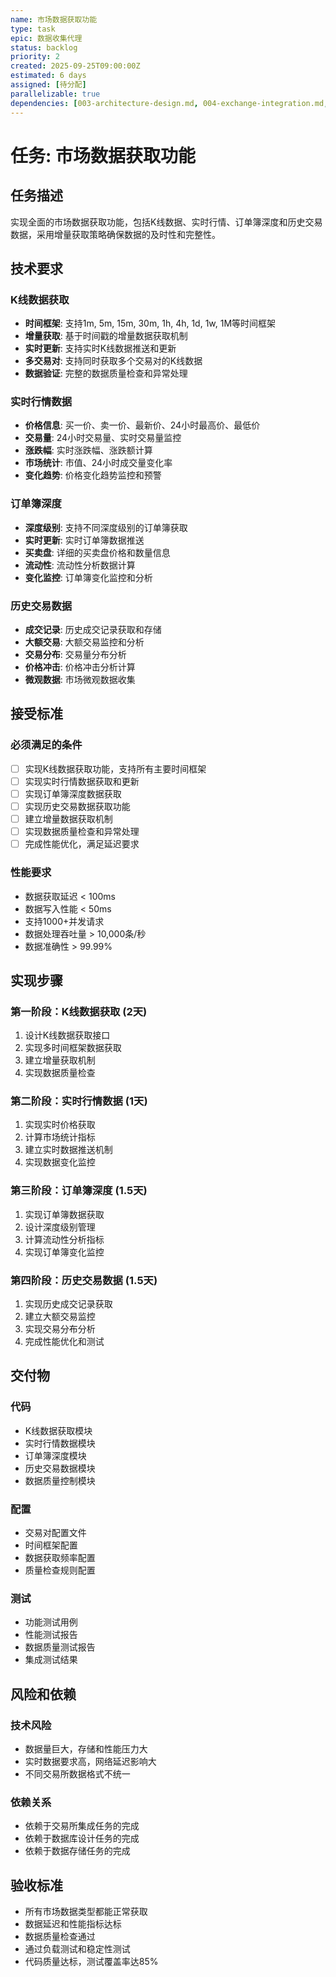```yaml
---
name: 市场数据获取功能
type: task
epic: 数据收集代理
status: backlog
priority: 2
created: 2025-09-25T09:00:00Z
estimated: 6 days
assigned: [待分配]
parallelizable: true
dependencies: [003-architecture-design.md, 004-exchange-integration.md, 008-database-design.md]
---
```


# 任务: 市场数据获取功能

## 任务描述
实现全面的市场数据获取功能，包括K线数据、实时行情、订单簿深度和历史交易数据，采用增量获取策略确保数据的及时性和完整性。

## 技术要求

### K线数据获取
- **时间框架**: 支持1m, 5m, 15m, 30m, 1h, 4h, 1d, 1w, 1M等时间框架
- **增量获取**: 基于时间戳的增量数据获取机制
- **实时更新**: 支持实时K线数据推送和更新
- **多交易对**: 支持同时获取多个交易对的K线数据
- **数据验证**: 完整的数据质量检查和异常处理

### 实时行情数据
- **价格信息**: 买一价、卖一价、最新价、24小时最高价、最低价
- **交易量**: 24小时交易量、实时交易量监控
- **涨跌幅**: 实时涨跌幅、涨跌额计算
- **市场统计**: 市值、24小时成交量变化率
- **变化趋势**: 价格变化趋势监控和预警

### 订单簿深度
- **深度级别**: 支持不同深度级别的订单簿获取
- **实时更新**: 实时订单簿数据推送
- **买卖盘**: 详细的买卖盘价格和数量信息
- **流动性**: 流动性分析数据计算
- **变化监控**: 订单簿变化监控和分析

### 历史交易数据
- **成交记录**: 历史成交记录获取和存储
- **大额交易**: 大额交易监控和分析
- **交易分布**: 交易量分布分析
- **价格冲击**: 价格冲击分析计算
- **微观数据**: 市场微观数据收集

## 接受标准

### 必须满足的条件
- [ ] 实现K线数据获取功能，支持所有主要时间框架
- [ ] 实现实时行情数据获取和更新
- [ ] 实现订单簿深度数据获取
- [ ] 实现历史交易数据获取功能
- [ ] 建立增量数据获取机制
- [ ] 实现数据质量检查和异常处理
- [ ] 完成性能优化，满足延迟要求

### 性能要求
- 数据获取延迟 < 100ms
- 数据写入性能 < 50ms
- 支持1000+并发请求
- 数据处理吞吐量 > 10,000条/秒
- 数据准确性 > 99.99%

## 实现步骤

### 第一阶段：K线数据获取 (2天)
1. 设计K线数据获取接口
2. 实现多时间框架数据获取
3. 建立增量获取机制
4. 实现数据质量检查

### 第二阶段：实时行情数据 (1天)
1. 实现实时价格获取
2. 计算市场统计指标
3. 建立实时数据推送机制
4. 实现数据变化监控

### 第三阶段：订单簿深度 (1.5天)
1. 实现订单簿数据获取
2. 设计深度级别管理
3. 计算流动性分析指标
4. 实现订单簿变化监控

### 第四阶段：历史交易数据 (1.5天)
1. 实现历史成交记录获取
2. 建立大额交易监控
3. 实现交易分布分析
4. 完成性能优化和测试

## 交付物

### 代码
- K线数据获取模块
- 实时行情数据模块
- 订单簿深度模块
- 历史交易数据模块
- 数据质量控制模块

### 配置
- 交易对配置文件
- 时间框架配置
- 数据获取频率配置
- 质量检查规则配置

### 测试
- 功能测试用例
- 性能测试报告
- 数据质量测试报告
- 集成测试结果

## 风险和依赖

### 技术风险
- 数据量巨大，存储和性能压力大
- 实时数据要求高，网络延迟影响大
- 不同交易所数据格式不统一

### 依赖关系
- 依赖于交易所集成任务的完成
- 依赖于数据库设计任务的完成
- 依赖于数据存储任务的完成

## 验收标准
- 所有市场数据类型都能正常获取
- 数据延迟和性能指标达标
- 数据质量检查通过
- 通过负载测试和稳定性测试
- 代码质量达标，测试覆盖率达85%